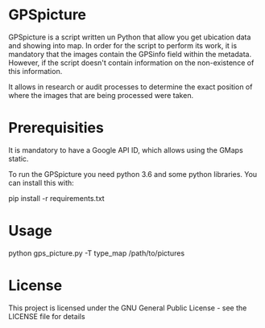 # GPSpicture

GPSpicture is a script written un Python that allow you get ubication data and showing into map. In order for the script to perform its work, it is mandatory that the images contain the GPSinfo field within the metadata. However, if the script doesn't contain information on the non-existence of this information.

It allows in research or audit processes to determine the exact position of where the images that are being processed were taken.


# Prerequisities

It is mandatory to have a Google API ID, which allows using the GMaps static.

To run the GPSpicture you need python 3.6 and some python libraries. You can install this with:

pip install -r requirements.txt

# Usage

python gps_picture.py -T type_map /path/to/pictures
  
  
#  License
This project is licensed under the GNU General Public License - see the LICENSE file for details

